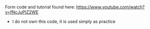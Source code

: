 Form code and tutorial found here: https://www.youtube.com/watch?v=fNcJuPIZ2WE

* I do not own this code, it is used simply as practice